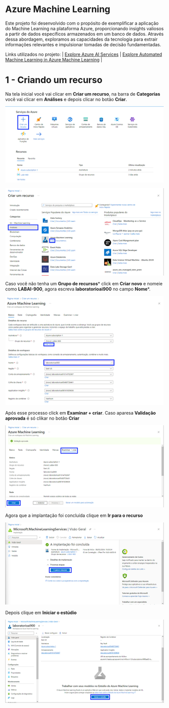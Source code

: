 # Azure Machine Learning

Este projeto foi desenvolvido com o propósito de exemplificar a aplicação do Machine Learning na plataforma Azure, proporcionando insights valiosos a partir de dados específicos armazenados em um banco de dados. Através dessa abordagem, exploramos as capacidades da tecnologia para extrair informações relevantes e impulsionar tomadas de decisão fundamentadas.

Links utilizados no projeto:
| [Explore Azure AI Services](https://microsoftlearning.github.io/mslearn-ai-fundamentals/Instructions/Labs/02-content-safety.html) | [Explore Automated Machine Learning in Azure Machine Learning](https://microsoftlearning.github.io/mslearn-ai-fundamentals/Instructions/Labs/01-machine-learning.html) |

# 1 - Criando um recurso 
Na tela inicial você vai clicar em **Criar um recurso**, na barra de **Categorias** você vai clicar em **Análises** e depois clicar no botão **Criar**.

![imagens](./Imagens/1.png)

![imagens](./Imagens/2.png)

Caso você não tenha um **Grupo de recursos*** click em **Criar novo** e nomeie como **LABAI-900**, agora escreva **laboratorioai900** no campo **Nome***.

![imagens](./Imagens/3.png)

Após esse processo click em **Examinar + criar**. Caso aparesa **Validação aprovada** é só clikar no botão **Criar**

![imagens](./Imagens/4.png)

Agora que a implantação foi concluída clique em **Ir para o recurso**

![imagens](./Imagens/5.png)

Depois clique em **Iniciar o estúdio**

![imagens](./Imagens/6.png)

